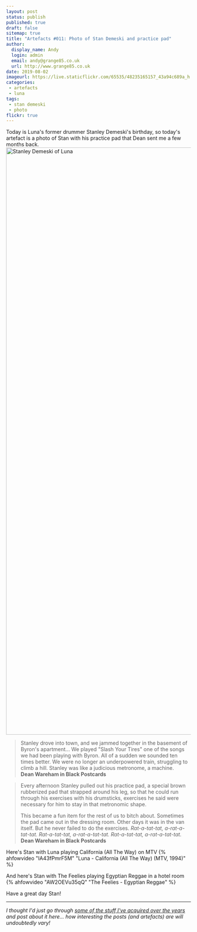 ```yaml
---
layout: post
status: publish
published: true
draft: false
sitemap: true
title: "Artefacts #011: Photo of Stan Demeski and practice pad"
author:
  display_name: Andy
  login: admin
  email: andy@grange85.co.uk
  url: http://www.grange85.co.uk
date: 2019-08-02
imageurl: https://live.staticflickr.com/65535/48235165157_43a94c689a_h.jpg
categories:
 - artefacts
 - luna
tags:
 - stan demeski
 - photo
flickr: true
---
```

Today is Luna's former drummer Stanley Demeski's birthday, so today's artefact is a photo of Stan with his practice pad that Dean sent me a few months back.
<a data-flickr-embed="true"  href="https://www.flickr.com/photos/grange85/48235165157/in/dateposted/" title="Stanley Demeski of Luna"><img src="https://live.staticflickr.com/65535/48235165157_43a94c689a_h.jpg" width="1073" height="1600" alt="Stanley Demeski of Luna"></a>
> Stanley drove into town, and we jammed together in the basement of Byron's apartment... We played "Slash Your Tires" one of the songs we had been playing with Byron. All of a sudden we sounded ten times better. We were no longer an underpowered train, struggling to climb a hill. Stanley was like a judicious metronome, a machine.  
**Dean Wareham in Black Postcards**

> Every afternoon Stanley pulled out his practice pad, a special brown rubberized pad that strapped around his leg, so that he could run through his exercises with his drumsticks, exercises he said were necessary for him to stay in that metronomic shape.
> 
> This became a fun item for the rest of us to bitch about. Sometimes the pad came out in the dressing room. Other days it was in the van itself. But he never failed to do the exercises. _Rat-a-tat-tat, a-rat-a-tat-tat. Rat-a-tat-tat, a-rat-a-tat-tat. Rat-a-tat-tat, a-rat-a-tat-tat._  
**Dean Wareham in Black Postcards**

Here's Stan with Luna playing California (All The Way) on MTV
{% ahfowvideo "IA43fPmrF5M" "Luna - California (All The Way) (MTV, 1994)" %}

And here's Stan with The Feelies playing Egyptian Reggae in a hotel room
{% ahfowvideo "AW2OEVu35qQ" "The Feelies - Egyptian Reggae" %}

Have a great day Stan!

---

_I thought I'd just go through [some of the stuff I've acquired over the years](/category/artefacts/) and post about it here... how interesting the posts (and artefacts) are will undoubtedly vary!_
